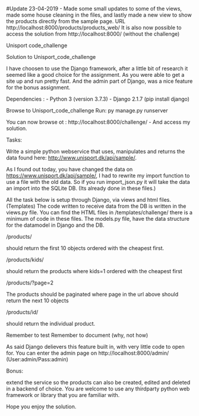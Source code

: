 

#Update 23-04-2019 - Made some small updates to some of the views, made some house cleaning in the files, and lastly made a new view to show the products directly from the sample page. URL http://localhost:8000/products/products_web/ It is also now possible to access the solution from http://localhost:8000/ (without the challenge)

Unisport code_challenge

Solution to Unisport_code_challenge

I have choosen to use the Django framework, after a little bit of research it seemed like a good choice for the assignment. As you were able to get a site up and run pretty fast. And the admin part of Django, was a nice feature for the bonus assignment.

Dependencies : - Python 3 (version 3.7.3) - Django 2.1.7 (pip install django)

Browse to Unisport_code_challenge Run: py manage.py runserver

You can now browse ot : http://localhost:8000/challenge/ - And access my solution.

Tasks:

Write a simple python webservice that uses, manipulates and returns the data found here: http://www.unisport.dk/api/sample/.

As I found out today, you have changed the data on https://www.unisport.dk/api/sample/, I had to rewrite my import function to use a file with the old data. So if you run import_json.py it will take the data an import into the SQLite DB. (Its already done in these files.)

All the task below is setup through Django, via views and html files. (Templates) The code written to receive data from the DB is written in the views.py file. You can find the HTML files in /templates/challenge/ there is a minimum of code in these files. The models.py file, have the data structure for the datamodel in Django and the DB.

/products/

should return the first 10 objects ordered with the cheapest first.

/products/kids/

should return the products where kids=1 ordered with the cheapest first

/products/?page=2

The products should be paginated where page in the url above should return the next 10 objects

/products/id/

should return the individual product.

Remember to test Remember to document (why, not how)

As said Django delievers this feature built in, with very little code to open for. You can enter the admin page on http://localhost:8000/admin/ (User:admin/Pass:admin)

Bonus:

extend the service so the products can also be created, edited and deleted in a backend of choice. You are welcome to use any thirdparty python web framework or library that you are familiar with.

Hope you enjoy the solution.
